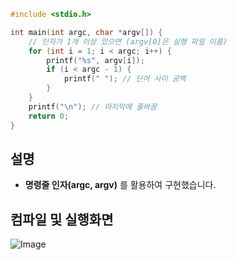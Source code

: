```c
#include <stdio.h>

int main(int argc, char *argv[]) {
    // 인자가 1개 이상 있으면 (argv[0]은 실행 파일 이름)
    for (int i = 1; i < argc; i++) {
        printf("%s", argv[i]);
        if (i < argc - 1) {
            printf(" "); // 단어 사이 공백
        }
    }
    printf("\n"); // 마지막에 줄바꿈
    return 0;
}
```
## 설명
- **명령줄 인자(argc, argv)** 를 활용하여 구현했습니다.

## 컴파일 및 실행화면
![Image](https://github.com/user-attachments/assets/615196a4-a22e-459f-ba3b-cc73a21c90ab)
